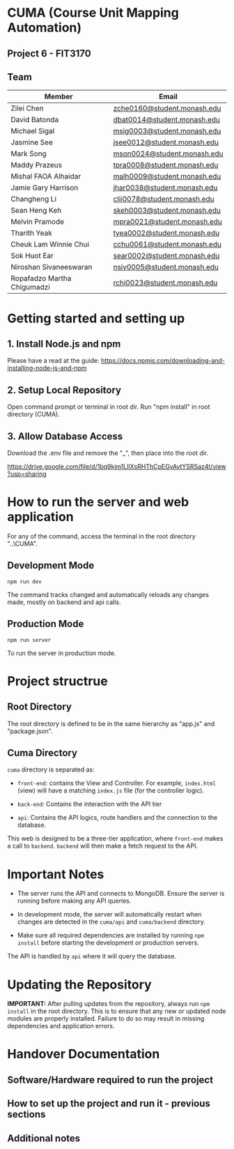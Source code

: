 # CUMA (Course Unit Mapping Automation) 

## Project 6 - FIT3170

## Team

| Member                      | Email                       |
| --------------------------- | --------------------------- |
| Zilei Chen                  | zche0160@student.monash.edu |
| David Batonda               | dbat0014@student.monash.edu |
| Michael Sigal               | msig0003@student.monash.edu |
| Jasmine See                 | jsee0012@student.monash.edu |
| Mark Song                   | mson0024@student.monash.edu |
| Maddy Prazeus               | tpra0008@student.monash.edu |
| Mishal FAOA Alhaidar        | malh0009@student.monash.edu |
| Jamie Gary Harrison         | jhar0038@student.monash.edu |
| Changheng Li                | clii0078@student.monash.edu |
| Sean Heng Keh               | skeh0003@student.monash.edu |
| Melvin Pramode              | mpra0021@student.monash.edu |
| Tharith Yeak                | tyea0002@student.monash.edu |
| Cheuk Lam Winnie Chui       | cchu0061@student.monash.edu |
| Sok Huot Ear                | sear0002@student.monash.edu |
| Niroshan Sivaneeswaran      | nsiv0005@student.monash.edu |
| Ropafadzo Martha Chigumadzi | rchi0023@student.monash.edu |

# Getting started and setting up

## 1. Install Node.js and npm

Please have a read at the guide: 
https://docs.npmjs.com/downloading-and-installing-node-js-and-npm

## 2. Setup Local Repository

Open command prompt or terminal in root dir.
Run "npm install" in root directory (CUMA).

## 3. Allow Database Access

Download the .env file and remove the "_", then place into the root dir.

https://drive.google.com/file/d/1bq9kjm1LlIXsRHThCpEGvAytYSRSaz4t/view?usp=sharing

# How to run the server and web application

For any of the command, access the terminal in the root directory "..\CUMA".

## Development Mode

`npm run dev`

The command tracks changed and automatically reloads any changes made, mostly on backend and api calls.

## Production Mode
`npm run server`

To run the server in production mode.

# Project structrue
## Root Directory

The root directory is defined to be in the same hierarchy as "app.js" and "package.json".

## Cuma Directory

`cuma` directory is separated as:

- `front-end`: contains the View and Controller. For example, `index.html` (view) will have a matching `index.js` file (for the controller logic).

- `back-end`: Contains the interaction with the API tier

- `api`: Contains the API logics, route handlers and the connection to the database.

  
This web is designed to be a three-tier application, where `front-end` makes a call to `backend`. `backend` will then make a fetch request to the API.

# Important Notes

- The server runs the API and connects to MongoDB. Ensure the server is running before making any API queries.

- In development mode, the server will automatically restart when changes are detected in the `cuma/api` and `cuma/backend` directory.

- Make sure all required dependencies are installed by running `npm install` before starting the development or production servers.

The API is handled by `api` where it will query the database.

# Updating the Repository

**IMPORTANT:** After pulling updates from the repository, always run `npm install` in the root directory. This is to ensure that any new or updated node modules are properly installed. Failure to do so may result in missing dependencies and application errors.


# Handover Documentation
## Software/Hardware required to run the project

## How to set up the project and run it - previous sections

## Additional notes





